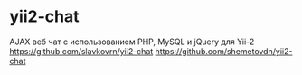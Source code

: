 # yii2-chat
AJAX веб чат с использованием PHP, MySQL и jQuery для Yii-2
https://github.com/slavkovrn/yii2-chat
https://github.com/shemetovdn/yii2-chat